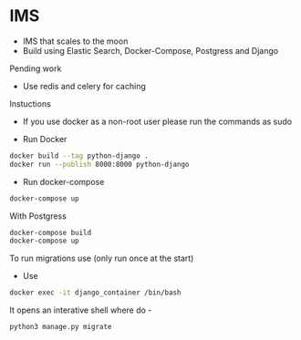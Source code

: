 # IMS
- IMS that scales to the moon 
- Build using Elastic Search, Docker-Compose, Postgress and Django

Pending work 
- Use redis and celery for caching


Instuctions 

- If you use docker as a non-root user please run the commands as sudo

- Run Docker
```sh
docker build --tag python-django .
docker run --publish 8000:8000 python-django
```
- Run docker-compose 
```sh
docker-compose up
```

With Postgress
```sh
docker-compose build
docker-compose up
```
To run migrations use  (only run once at the start)
- Use 
```sh
docker exec -it django_container /bin/bash
```
It opens an interative shell where do - 
```sh
python3 manage.py migrate
```
